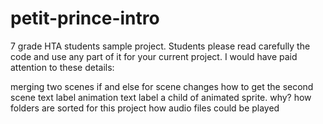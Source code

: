 # petit-prince-intro

7 grade HTA students sample project. Students please read carefully the code and use any part of it for your current project. I would have paid attention to these details:

merging two scenes
if and else for scene changes
how to get the second scene
text label animation
text label a child of animated sprite. why?
how folders are sorted for this project
how audio files could be played
